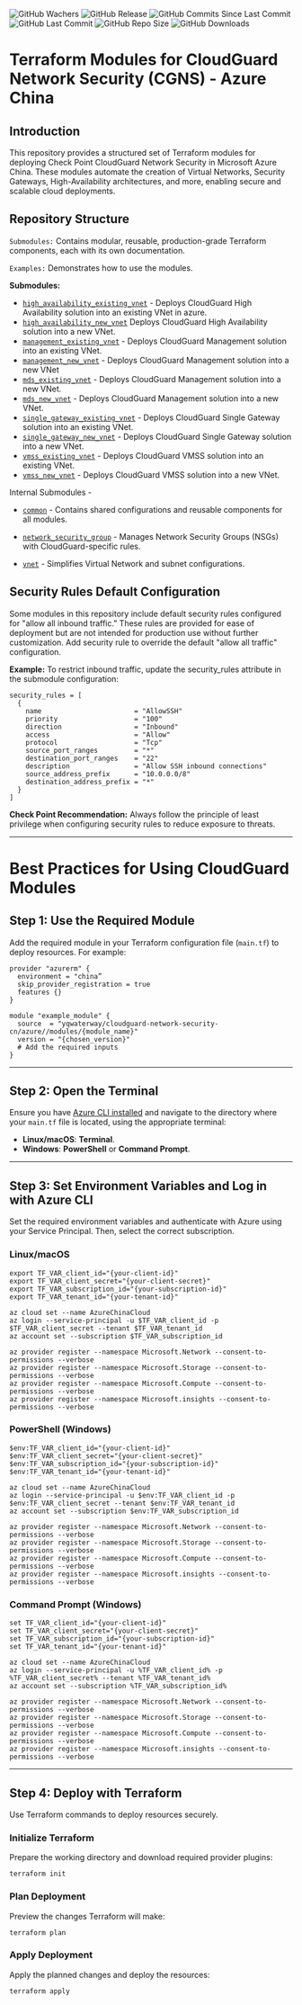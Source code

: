 ![GitHub Wachers](https://img.shields.io/github/watchers/lyqwaterway/terraform-azure-cloudguard-network-security-cn)
![GitHub Release](https://img.shields.io/github/v/release/lyqwaterway/terraform-azure-cloudguard-network-security-cn)
![GitHub Commits Since Last Commit](https://img.shields.io/github/commits-since/lyqwaterway/terraform-azure-cloudguard-network-security-cn/latest/master)
![GitHub Last Commit](https://img.shields.io/github/last-commit/lyqwaterway/terraform-azure-cloudguard-network-security-cn/master)
![GitHub Repo Size](https://img.shields.io/github/repo-size/lyqwaterway/terraform-azure-cloudguard-network-security-cn)
![GitHub Downloads](https://img.shields.io/github/downloads/lyqwaterway/terraform-azure-cloudguard-network-security-cn/total)

# Terraform Modules for CloudGuard Network Security (CGNS) - Azure China


## Introduction
This repository provides a structured set of Terraform modules for deploying Check Point CloudGuard Network Security in Microsoft Azure China. These modules automate the creation of Virtual Networks, Security Gateways, High-Availability architectures, and more, enabling secure and scalable cloud deployments.

## Repository Structure
`Submodules:` Contains modular, reusable, production-grade Terraform components, each with its own documentation.

`Examples:` Demonstrates how to use the modules.

 
**Submodules:**
* [`high_availability_existing_vnet`](https://registry.terraform.io/modules/lyqwaterway/cloudguard-network-security-cn/azure/latest/submodules/high_availability_existing_vnet) - Deploys CloudGuard High Availability solution into an existing VNet in azure.
* [`high_availability_new_vnet`](https://registry.terraform.io/modules/lyqwaterway/cloudguard-network-security-cn/azure/latest/submodules/high_availability_new_vnet) Deploys CloudGuard High Availability solution into a new VNet.
* [`management_existing_vnet`](https://registry.terraform.io/modules/lyqwaterway/cloudguard-network-security-cn/azure/latest/submodules/management_existing_vnet) - Deploys CloudGuard Management solution into an existing VNet.
* [`management_new_vnet`](https://registry.terraform.io/modules/lyqwaterway/cloudguard-network-security-cn/azure/latest/submodules/management_new_vnet) - Deploys CloudGuard Management solution into a new VNet
* [`mds_existing_vnet`](https://registry.terraform.io/modules/lyqwaterway/cloudguard-network-security-cn/azure/latest/submodules/mds_existing_vnet) - Deploys CloudGuard Management solution into a new VNet.
* [`mds_new_vnet`](https://registry.terraform.io/modules/lyqwaterway/cloudguard-network-security-cn/azure/latest/submodules/mds_new_vnet) - Deploys CloudGuard Management solution into a new VNet.
* [`single_gateway_existing_vnet`](https://registry.terraform.io/modules/lyqwaterway/cloudguard-network-security-cn/azure/latest/submodules/single_gateway_existing_vnet) - Deploys CloudGuard Single Gateway solution into an existing VNet.
* [`single_gateway_new_vnet`](https://registry.terraform.io/modules/lyqwaterway/cloudguard-network-security-cn/azure/latest/submodules/single_gateway_new_vnet) - Deploys CloudGuard Single Gateway solution into a new VNet.                   
* [`vmss_existing_vnet`](https://registry.terraform.io/modules/lyqwaterway/cloudguard-network-security-cn/azure/latest/submodules/vmss_existing_vnet) - Deploys CloudGuard VMSS solution into an existing VNet.
* [`vmss_new_vnet`](https://registry.terraform.io/modules/lyqwaterway/cloudguard-network-security-cn/azure/latest/submodules/vmss_new_vnet) - Deploys CloudGuard VMSS solution into a new VNet.

Internal Submodules - 

* [`common`](https://registry.terraform.io/modules/lyqwaterway/cloudguard-network-security-cn/azure/latest/submodules/common) - Contains shared configurations and reusable components for all modules.

* [`network_security_group`](https://registry.terraform.io/modules/lyqwaterway/cloudguard-network-security-cn/azure/latest/submodules/network_security_group) - Manages Network Security Groups (NSGs) with CloudGuard-specific rules.

- [`vnet`](https://registry.terraform.io/modules/lyqwaterway/cloudguard-network-security-cn/azure/latest/submodules/vnet) - Simplifies Virtual Network and subnet configurations.


## Security Rules Default Configuration
Some modules in this repository include default security rules configured for "allow all inbound traffic." These rules are provided for ease of deployment but are not intended for production use without further customization. Add security rule to override the default "allow all traffic" configuration.

**Example:** To restrict inbound traffic, update the security_rules attribute in the submodule configuration:
```hcl
security_rules = [
  {
    name                       = "AllowSSH"
    priority                   = "100"
    direction                  = "Inbound"
    access                     = "Allow"
    protocol                   = "Tcp"
    source_port_ranges         = "*"
    destination_port_ranges    = "22"
    description                = "Allow SSH inbound connections"
    source_address_prefix      = "10.0.0.0/8"
    destination_address_prefix = "*"
  }
]
```

**Check Point Recommendation:** Always follow the principle of least privilege when configuring security rules to reduce exposure to threats.

***

# Best Practices for Using CloudGuard Modules

## Step 1: Use the Required Module
Add the required module in your Terraform configuration file (`main.tf`) to deploy resources. For example:

```hcl
provider "azurerm" {
  environment = "china”
  skip_provider_registration = true
  features {}
}

module "example_module" {
  source  = "yqwaterway/cloudguard-network-security-cn/azure//modules/{module_name}"
  version = "{chosen_version}"
  # Add the required inputs
}
```
---

## Step 2: Open the Terminal
Ensure you have [Azure CLI installed](https://learn.microsoft.com/en-us/cli/azure/install-azure-cli) and navigate to the directory where your `main.tf` file is located, using the appropriate terminal: 

- **Linux/macOS**: **Terminal**.
- **Windows**: **PowerShell** or **Command Prompt**.

---

## Step 3: Set Environment Variables and Log in with Azure CLI
Set the required environment variables and authenticate with Azure using your Service Principal. Then, select the correct subscription.

### Linux/macOS
```hcl
export TF_VAR_client_id="{your-client-id}"
export TF_VAR_client_secret="{your-client-secret}"
export TF_VAR_subscription_id="{your-subscription-id}"
export TF_VAR_tenant_id="{your-tenant-id}"

az cloud set --name AzureChinaCloud
az login --service-principal -u $TF_VAR_client_id -p $TF_VAR_client_secret --tenant $TF_VAR_tenant_id
az account set --subscription $TF_VAR_subscription_id

az provider register --namespace Microsoft.Network --consent-to-permissions --verbose
az provider register --namespace Microsoft.Storage --consent-to-permissions --verbose
az provider register --namespace Microsoft.Compute --consent-to-permissions --verbose
az provider register --namespace Microsoft.insights --consent-to-permissions --verbose
```
### PowerShell (Windows)
```hcl
$env:TF_VAR_client_id="{your-client-id}"
$env:TF_VAR_client_secret="{your-client-secret}"
$env:TF_VAR_subscription_id="{your-subscription-id}"
$env:TF_VAR_tenant_id="{your-tenant-id}"

az cloud set --name AzureChinaCloud
az login --service-principal -u $env:TF_VAR_client_id -p $env:TF_VAR_client_secret --tenant $env:TF_VAR_tenant_id
az account set --subscription $env:TF_VAR_subscription_id

az provider register --namespace Microsoft.Network --consent-to-permissions --verbose
az provider register --namespace Microsoft.Storage --consent-to-permissions --verbose
az provider register --namespace Microsoft.Compute --consent-to-permissions --verbose
az provider register --namespace Microsoft.insights --consent-to-permissions --verbose
```
### Command Prompt (Windows)
```hcl
set TF_VAR_client_id="{your-client-id}"
set TF_VAR_client_secret="{your-client-secret}"
set TF_VAR_subscription_id="{your-subscription-id}"
set TF_VAR_tenant_id="{your-tenant-id}"

az cloud set --name AzureChinaCloud
az login --service-principal -u %TF_VAR_client_id% -p %TF_VAR_client_secret% --tenant %TF_VAR_tenant_id%
az account set --subscription %TF_VAR_subscription_id%

az provider register --namespace Microsoft.Network --consent-to-permissions --verbose
az provider register --namespace Microsoft.Storage --consent-to-permissions --verbose
az provider register --namespace Microsoft.Compute --consent-to-permissions --verbose
az provider register --namespace Microsoft.insights --consent-to-permissions --verbose
```
---


## Step 4: Deploy with Terraform
Use Terraform commands to deploy resources securely.

### Initialize Terraform
Prepare the working directory and download required provider plugins:
```hcl
terraform init
```

### Plan Deployment
Preview the changes Terraform will make:
```hcl
terraform plan
```
### Apply Deployment
Apply the planned changes and deploy the resources:
```hcl
terraform apply
```
